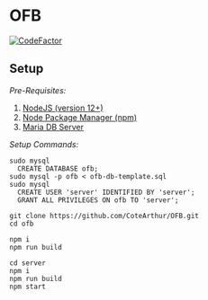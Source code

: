 # OFB

[![CodeFactor](https://www.codefactor.io/repository/github/cotearthur/ofb/badge/master?s=a050a33060a41263274fe175fabb0d3af3b97fe7)](https://www.codefactor.io/repository/github/cotearthur/ofb/overview/master)

## Setup
_Pre-Requisites:_
1. [NodeJS (version 12+)](https://nodejs.org/en/)
2. [Node Package Manager (npm)](https://www.npmjs.com/)
3. [Maria DB Server](https://mariadb.org/)

_Setup Commands:_

    sudo mysql
      CREATE DATABASE ofb;
    sudo mysql -p ofb < ofb-db-template.sql
    sudo mysql
      CREATE USER 'server' IDENTIFIED BY 'server';
      GRANT ALL PRIVILEGES ON ofb TO 'server';

    git clone https://github.com/CoteArthur/OFB.git
    cd ofb
    
    npm i
    npm run build

    cd server
    npm i
    npm run build
    npm start
